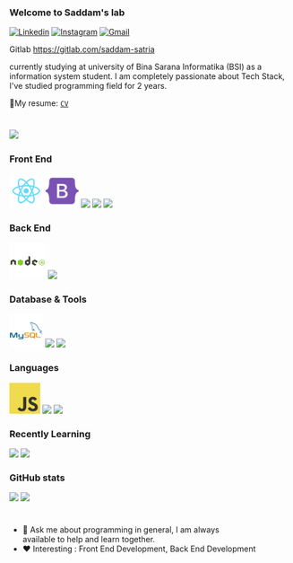### Welcome to Saddam's lab
[![Linkedin](https://img.shields.io/badge/-LinkedIn-blue?style=flat&logo=Linkedin&logoColor=white)](https://id.linkedin.com/in/saddam-satria-ardhi-837570170)
[![Instagram](https://img.shields.io/badge/-Instagram-c13584?style=flat&labelColor=c13584&logo=instagram&logoColor=white)](https://instagram.com/saddamsatria_12)
[![Gmail](https://img.shields.io/badge/-Gmail-c14438?style=flat&logo=Gmail&logoColor=white)](mailto:karier.saddamsatria@gmail.com)

Gitlab https://gitlab.com/saddam-satria

<p>currently studying at university of Bina Sarana Informatika (BSI) as a information system student.
I am completely passionate about Tech Stack, I've studied programming field for 2 years. </p>

💾My resume: <code><a href="https://drive.google.com/file/d/1wH0sLGqpTWCszQBLecnOBdquhQ1tRFiy/view">CV</a></code>
#

<img src= "https://i.pinimg.com/originals/3d/f0/bf/3df0bf305487fbfca17639acc181efab.gif"/>

 ### Front End
<code><img height="60" src="https://raw.githubusercontent.com/github/explore/80688e429a7d4ef2fca1e82350fe8e3517d3494d/topics/react/react.png"></code>
<code><img height="60" src="https://raw.githubusercontent.com/devicons/devicon/master/icons/bootstrap/bootstrap-plain.svg"></code>
<code><img height="60" src="https://upload.wikimedia.org/wikipedia/commons/thumb/d/d5/Tailwind_CSS_Logo.svg/768px-Tailwind_CSS_Logo.svg.png"></code>
<code><img height="60" src="https://cdn3.iconfinder.com/data/icons/logos-and-brands-adobe/512/288_Sass-512.png"></code>
<code><img height="55" src="https://cdn.aglty.io/bwql7jyk/Attachments/NewItems/image_20211214122557_0.png"></code>



### Back End
<code><img height="65" src="https://raw.githubusercontent.com/devicons/devicon/master/icons/nodejs/nodejs-original-wordmark.svg"></code>
<code><img height="70" src="https://2.bp.blogspot.com/-bGTsFydT5d8/WM-Gs0K0FTI/AAAAAAAAFpM/AGJ-DWijk785bQjk9FF99PpcySIrtWHIgCPcB/s1600/laravel_logo.png"></code>

### Database & Tools
<code><img height="60" src="https://raw.githubusercontent.com/devicons/devicon/master/icons/mysql/mysql-original-wordmark.svg"></code>
<code><img height="60" src="https://git-scm.com/images/logos/downloads/Git-Icon-1788C.png"></code>
<code><img height="60" src="https://seeklogo.com/images/P/postman-logo-0087CA0D15-seeklogo.com.png"></code>

### Languages

<code><img height="55" src="https://raw.githubusercontent.com/github/explore/80688e429a7d4ef2fca1e82350fe8e3517d3494d/topics/javascript/javascript.png"></code>
<code><img height="55" src="https://cdn.iconscout.com/icon/free/png-256/typescript-1174965.png"></code>
<code><img height="50" src="https://upload.wikimedia.org/wikipedia/commons/thumb/2/27/PHP-logo.svg/2560px-PHP-logo.svg.png"></code>

### Recently Learning
<code><img height="60" src="https://miro.medium.com/max/336/1*glD7bNJG3SlO0_xNmSGPcQ.png"></code>
<code><img height="60" src="https://i0.wp.com/rizkypratama.id/wp-content/uploads/2019/08/kubernetes.png?fit=500%2C259&ssl=1"></code>

### GitHub stats
<code><img height="120" src="https://github-readme-stats.vercel.app/api/top-langs/?username=saddam-satria&hide=java,html,tex,blade,css&title_color=000000&text_color=000000&icon_color=000000&bg_color=ffffff&langs_count=5"></code>
<code><img height="120" src="https://github-readme-stats.vercel.app/api?username=saddam-satria&show_icons=true&line_height=27&count_private=true&title_color=000000&text_color=00000&icon_color=000000&bg_color=ffffff"></code>


# 
- 💬 Ask me about programming in general, I am always <br> available to help and learn together.
- ❤️ Interesting : Front End Development, Back End Development

